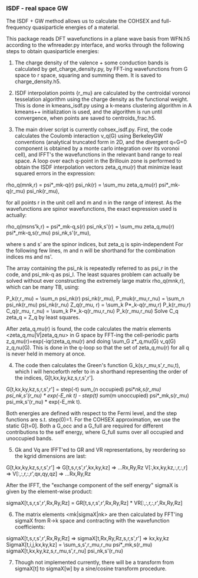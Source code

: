 ### ISDF - real space GW

The ISDF + GW method allows us to calculate the COHSEX and full-frequency quasiparticle energies of a material.

This package reads DFT wavefunctions in a plane wave basis from WFN.h5 according to the wfnreader.py interface, 
and works through the following steps to obtain quasiparticle energies:

1. The charge density of the valence + some conduction bands is calculated by get_charge_density.py, by FFT-ing
wavefunctions from G space to r space, squaring and summing them. It is saved to charge_density.h5.

2. ISDF interpolation points {r_mu} are calculated by the centroidal voronoi tesselation algorithm using the 
charge density as the functional weight. This is done in kmeans_isdf.py using a k-means clustering algorithm 
in A kmeans++ initialization is used, and the algorithm is run until convergence, when points are saved to 
centroids_frac.h5.

3. The main driver script is currently cohsex_isdf.py. First, the code calculates the Coulomb interaction v_q(G)
using BerkeleyGW conventions (analytical truncated form in 2D, and the divergent q=G=0 component is obtained by a 
monte carlo integration over its voronoi cell), and IFFT's the wavefunctions in the relevant band range to real 
space. A loop over each q-point in the Brillouin zone is performed to obtain the ISDF interpolation vectors 
zeta_q,mu(r) that minimize least squared errors in the expression:

rho_q(mnk,r) = psi\*_mk-q(r) psi_nk(r) = \sum_mu zeta_q,mu(r) psi\*_mk-q(r_mu) psi_nk(r_mu),

for all points r in the unit cell and m and n in the range of interest. As the wavefunctions are spinor 
wavefunctions, the exact expression used is actually:

rho_q(msns'k,r) = psi\*_mk-q,s(r) psi_nk,s'(r) = \sum_mu zeta_q,mu(r) psi\*_mk-q,s(r_mu) psi_nk,s'(r_mu),

where s and s' are the spinor indices, but zeta_q is spin-independent For the following few lines, m and n
will be shorthand for the combination indices ms and ns'. 

The array containing the psi_nk is repeatedly referred to as psi_r in the code, and psi_mk-q as psi_l. The 
least squares problem can actually be solved without ever constructing the extremely large matrix rho_q(mnk,r), 
which can be many TB, using:

P_k(r,r_mu) = \sum_n psi_nk(r) psi_nk(r_mu), P_muk(r_mu,r_nu) = \sum_n psi_nk(r_mu) psi_nk(r_nu)
Z_q(r_mu, r) = \sum_k P\*_k-q(r_mu,r) P_k(r_mu,r)
C_q(r_mu, r_nu) = \sum_k P\*_k-q(r_mu,r_nu) P_k(r_mu,r_nu)
Solve C_q zeta_q = Z_q by least squares.

After zeta_q,mu(r) is found, the code calculates the matrix elements <zeta_q,mu|V|zeta_q,nu> in G space by
FFT-ing the cell-periodic parts z_q,mu(r)=exp(-iqr)zeta_q,mu(r) and doing \sum_G z\*_q,mu(G) v_q(G) z_q,nu(G).
This is done in the q-loop so that the set of zeta_q,mu(r) for all q is never held in memory at once.

4. The code then calculates the Green's function G_k(s,r_mu,s',r_nu,t), which I will henceforth refer to
in a shorthand representing the order of the indices, G[t,kx,ky,kz,s,r,s',r']. 

G[t,kx,ky,kz,s,r,s',r'] = step(-t) sum_(n occupied) psi\*_nk,s(r_mu) psi_nk,s'(r_nu) * exp(-E_nk t) - step(t) sum_(m unoccupied) psi\*_mk,s(r_mu) psi_mk,s'(r_nu) * exp(-E_mk t).

Both energies are defined with respect to the Fermi level, and the step functions are s.t. step(0)=1. For
the COHSEX approximation, we use the static G[t=0]. Both a G_occ and a G_full are required for different 
contributions to the self energy, where G_full sums over all occupied and unoccupied bands.

5. Gk and Vq are IFFT'ed to GR and VR representations, by reordering so the kgrid dimensions are last:

G[t,kx,ky,kz,s,r,s',r'] => G[t,s,r,s',r',kx,ky,kz] => ...Rx,Ry,Rz
V[:,kx,ky,kz,:,r,:,r] => V[:,:,r,:,r',qx,qy,qz] => ...Rx,Ry,Rz

After the IFFT, the "exchange component of the self energy" sigmaX is given by the element-wise product:

sigmaX[t,s,r,s',r',Rx,Ry,Rz] = GR[t,s,r,s',r',Rx,Ry,Rz] * VR[:,:,r,:,r',Rx,Ry,Rz]

6. The matrix elements <mk|sigmaX|nk> are then calculated by FFT'ing sigmaX from R->k space and contracting 
with the wavefunction coefficients:

sigmaX[t,s,r,s',r',Rx,Ry,Rz] => sigmaX[t,Rx,Ry,Rz,s,r,s',r'] => kx,ky,kz
SigmaX[t,i,j,kx,ky,kz] = \sum_s,s',r_mu,r_nu psi\*_mk,s(r_mu) sigmaX[t,kx,ky,kz,s,r_mu,s',r_nu] psi_nk,s'(r_nu)

7. Though not implemented currently, there will be a transform from sigmaX[t] to sigmaX[w] by a sine/cosine 
transform procedure.


